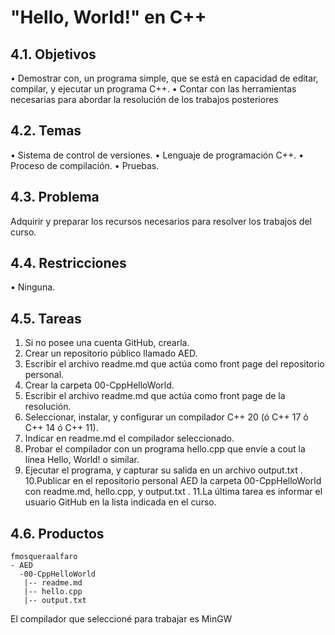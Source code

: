 # "Hello, World!" en C++
## 4.1. Objetivos
• Demostrar con, un programa simple, que se está en capacidad de editar, compilar, y ejecutar un programa C++. 
• Contar con las herramientas necesarias para abordar la resolución de los trabajos posteriores
## 4.2. Temas
• Sistema de control de versiones. 
• Lenguaje de programación C++. 
• Proceso de compilación. 
• Pruebas.
## 4.3. Problema
Adquirir y preparar los recursos necesarios para resolver los trabajos del curso.
## 4.4. Restricciones
• Ninguna.
## 4.5. Tareas
1. Si no posee una cuenta GitHub, crearla. 
2. Crear un repositorio público llamado AED. 
3. Escribir el archivo readme.md que actúa como front page del repositorio personal. 
4. Crear la carpeta 00-CppHelloWorld. 
5. Escribir el archivo readme.md que actúa como front page de la resolución. 
6. Seleccionar, instalar, y configurar un compilador C++ 20 (ó C++ 17 ó C++ 14 ó C++ 11). 
7. Indicar en readme.md el compilador seleccionado. 
8. Probar el compilador con un programa hello.cpp que envíe a cout la línea Hello, World! o similar. 
9. Ejecutar el programa, y capturar su salida en un archivo output.txt . 
10.Publicar en el repositorio personal AED la carpeta 00-CppHelloWorld con readme.md, hello.cpp, y output.txt . 
11.La última tarea es informar el usuario GitHub en la lista indicada en el curso. 

## 4.6. Productos

```
fmosqueraalfaro
- AED 
  -00-CppHelloWorld
   |-- readme.md 
   |-- hello.cpp
   |-- output.txt
```

El compilador que seleccioné para trabajar es  MinGW 
